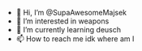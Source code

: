 - 👋 Hi, I’m @SupaAwesomeMajsek
- 👀 I’m interested in weapons
- 🌱 I’m currently learning deusch
- 📫 How to reach me idk where am I

<!---
SupaAwesomeMajsek/SupaAwesomeMajsek is a ✨ special ✨ repository because its `README.md` (this file) appears on your GitHub profile.
You can click the Preview link to take a look at your changes.
--->
